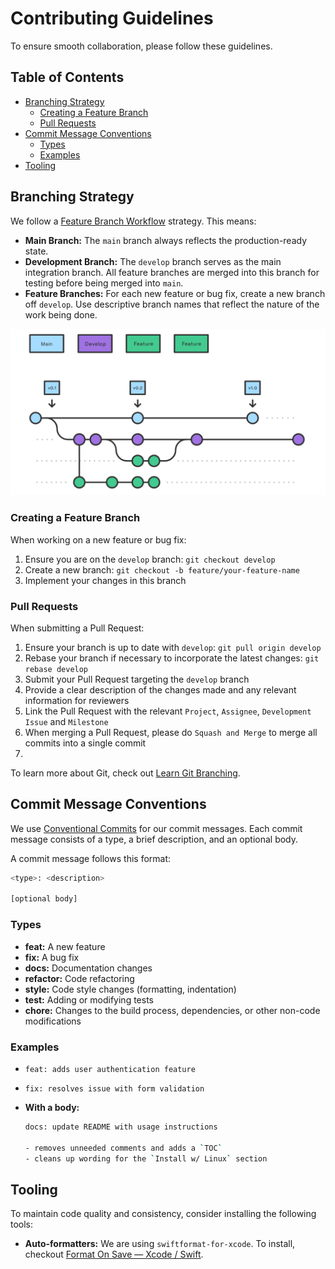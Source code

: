 # Contributing Guidelines <!-- omit from toc -->

To ensure smooth collaboration, please follow these guidelines.

## Table of Contents <!-- omit from toc -->

- [Branching Strategy](#branching-strategy)
  - [Creating a Feature Branch](#creating-a-feature-branch)
  - [Pull Requests](#pull-requests)
- [Commit Message Conventions](#commit-message-conventions)
  - [Types](#types)
  - [Examples](#examples)
- [Tooling](#tooling)

## Branching Strategy

We follow a [Feature Branch Workflow](https://www.atlassian.com/git/tutorials/comparing-workflows/gitflow-workflow) strategy. This means:

- **Main Branch:** The `main` branch always reflects the production-ready state.
- **Development Branch:** The `develop` branch serves as the main integration branch. All feature branches are merged into this branch for testing before being merged into `main`.
- **Feature Branches:** For each new feature or bug fix, create a new branch off `develop`. Use descriptive branch names that reflect the nature of the work being done.

![GitHub branching strategy](./assets/docs/github_branching.png)

### Creating a Feature Branch

When working on a new feature or bug fix:

1. Ensure you are on the `develop` branch: `git checkout develop`
2. Create a new branch: `git checkout -b feature/your-feature-name`
3. Implement your changes in this branch

### Pull Requests

When submitting a Pull Request:

1. Ensure your branch is up to date with `develop`: `git pull origin develop`
2. Rebase your branch if necessary to incorporate the latest changes: `git rebase develop`
3. Submit your Pull Request targeting the `develop` branch
4. Provide a clear description of the changes made and any relevant information for reviewers
5. Link the Pull Request with the relevant `Project`, `Assignee`, `Development Issue` and `Milestone`
6. When merging a Pull Request, please do `Squash and Merge` to merge all commits into a single commit
7.

To learn more about Git, check out [Learn Git Branching](https://learngitbranching.js.org/).

## Commit Message Conventions

We use [Conventional Commits](https://www.conventionalcommits.org/en/v1.0.0/) for our commit messages. Each commit message consists of a type, a brief description, and an optional body.

A commit message follows this format:

```bash
<type>: <description>

[optional body]
```

### Types

- **feat:** A new feature
- **fix:** A bug fix
- **docs:** Documentation changes
- **refactor:** Code refactoring
- **style:** Code style changes (formatting, indentation)
- **test:** Adding or modifying tests
- **chore:** Changes to the build process, dependencies, or other non-code modifications

### Examples

- `feat: adds user authentication feature`
- `fix: resolves issue with form validation`

- **With a body:**

  ```bash
  docs: update README with usage instructions

  - removes unneeded comments and adds a `TOC`
  - cleans up wording for the `Install w/ Linux` section
  ```

## Tooling

To maintain code quality and consistency, consider installing the following tools:

- **Auto-formatters:** We are using `swiftformat-for-xcode`. To install, checkout [Format On Save — Xcode / Swift](https://medium.com/@jozott/format-on-save-xcode-swift-8133d049b3ac).
